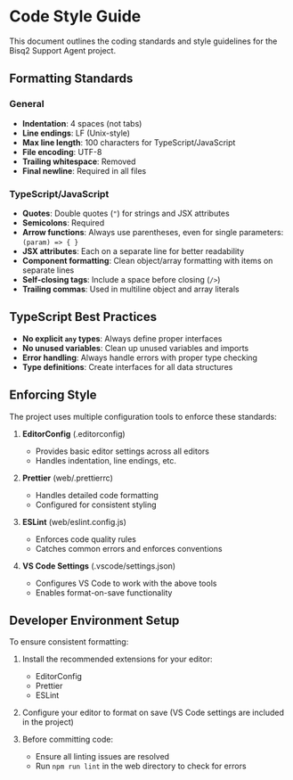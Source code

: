 # Code Style Guide

This document outlines the coding standards and style guidelines for the Bisq2 Support Agent project.

## Formatting Standards

### General
- **Indentation**: 4 spaces (not tabs)
- **Line endings**: LF (Unix-style)
- **Max line length**: 100 characters for TypeScript/JavaScript
- **File encoding**: UTF-8
- **Trailing whitespace**: Removed
- **Final newline**: Required in all files

### TypeScript/JavaScript
- **Quotes**: Double quotes (`"`) for strings and JSX attributes
- **Semicolons**: Required
- **Arrow functions**: Always use parentheses, even for single parameters: `(param) => { }`
- **JSX attributes**: Each on a separate line for better readability
- **Component formatting**: Clean object/array formatting with items on separate lines
- **Self-closing tags**: Include a space before closing (`/>`)
- **Trailing commas**: Used in multiline object and array literals

## TypeScript Best Practices

- **No explicit `any` types**: Always define proper interfaces
- **No unused variables**: Clean up unused variables and imports
- **Error handling**: Always handle errors with proper type checking
- **Type definitions**: Create interfaces for all data structures

## Enforcing Style

The project uses multiple configuration tools to enforce these standards:

1. **EditorConfig** (.editorconfig)
   - Provides basic editor settings across all editors
   - Handles indentation, line endings, etc.

2. **Prettier** (web/.prettierrc)
   - Handles detailed code formatting
   - Configured for consistent styling

3. **ESLint** (web/eslint.config.js)
   - Enforces code quality rules
   - Catches common errors and enforces conventions

4. **VS Code Settings** (.vscode/settings.json)
   - Configures VS Code to work with the above tools
   - Enables format-on-save functionality

## Developer Environment Setup

To ensure consistent formatting:

1. Install the recommended extensions for your editor:
   - EditorConfig
   - Prettier
   - ESLint

2. Configure your editor to format on save (VS Code settings are included in the project)

3. Before committing code:
   - Ensure all linting issues are resolved
   - Run `npm run lint` in the web directory to check for errors 